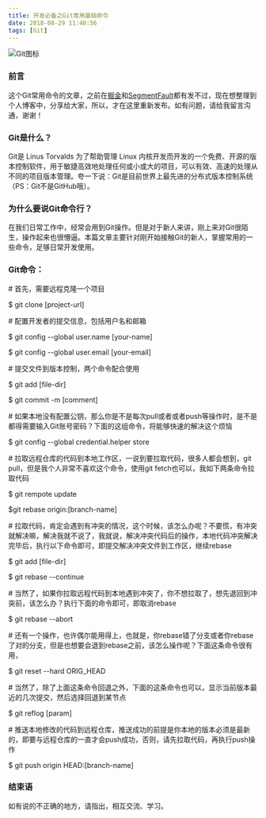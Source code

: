 ```yaml
---
title: 开发必备之Git常用基础命令
date: 2018-08-29 11:40:56
tags: [Git]
---
```


![Git图标][page_img_url]

### 前言

这个Git常用命令的文章，之前在[掘金][juejin_git_url]和[SegmentFault][sf_git_url]都有发不过，现在想整理到个人博客中，分享给大家，所以，才在这里重新发布。如有问题，请给我留言沟通，谢谢！

### Git是什么？

Git是 Linus Torvalds 为了帮助管理 Linux 内核开发而开发的一个免费、开源的版本控制软件，用于敏捷高效地处理任何或小或大的项目，可以有效、高速的处理从不同的项目版本管理。夸一下说：Git是目前世界上最先进的分布式版本控制系统（PS：Git不是GitHub哦）。

<!-- more -->

### 为什么要说Git命令行？

在我们日常工作中，经常会用到Git操作。但是对于新人来讲，刚上来对Git很陌生，操作起来也很懵逼。本篇文章主要针对刚开始接触Git的新人，掌握常用的一些命令，足够日常开发使用。

### Git命令：

\# 首先，需要远程克隆一个项目

$ git clone [project-url]

\# 配置开发者的提交信息，包括用户名和邮箱

$ git config --global user.name [your-name]

$ git config --global user.email [your-email]

\# 提交文件到版本控制，两个命令配合使用

$ git add [file-dir]

$ git commit -m [comment]

\# 如果本地没有配置公钥，那么你是不是每次pull或者或者push等操作时，是不是都得需要输入Git账号密码？下面的这组命令，将能够快速的解决这个烦恼

$ git config --global credential.helper store

\# 拉取远程仓库的代码到本地工作区，一说到要拉取代码，很多人都会想到，git pull，但是我个人非常不喜欢这个命令，使用git fetch也可以，我如下两条命令拉取代码

$ git rempote update

$git rebase origin:[branch-name]

\# 拉取代码，肯定会遇到有冲突的情况，这个时候，该怎么办呢？不要慌，有冲突就解决嘛，解决我就不说了，我就说，解决冲突代码后的操作，本地代码冲突解决完毕后，执行以下命令即可，即提交解决冲突文件到工作区，继续rebase

$ git add [file-dir] 

$ git rebase --continue

\# 当然了，如果你拉取远程代码到本地遇到冲突了，你不想拉取了，想先退回到冲突前，该怎么办？执行下面的命令即可，即取消rebase

$ git rebase --abort

\# 还有一个操作，也许偶尔能用得上，也就是，你rebase错了分支或者你rebase了对的分支，但是也想要会退到rebase之前，该怎么操作呢？下面这条命令很有用，

$ git reset --hard ORIG_HEAD

\# 当然了，除了上面这条命令回退之外，下面的这条命令也可以，显示当前版本最近的几次提交，然后选择回退到某节点

$ git reflog [param]

\# 推送本地修改的代码到远程仓库，推送成功的前提是你本地的版本必须是最新的，即要与远程仓库的一直才会push成功，否则，请先拉取代码，再执行push操作

$ git push origin HEAD:[branch-name]

### 结束语

如有说的不正确的地方，请指出，相互交流、学习。

[page_img_url]: https://pic1.zhimg.com/v2-042664999475fd8cc3672db6567e2e53_1200x500.jpg
[juejin_git_url]: https://juejin.im/post/5b136e31e51d4506a81b4952
[sf_git_url]: https://segmentfault.com/a/1190000015150907